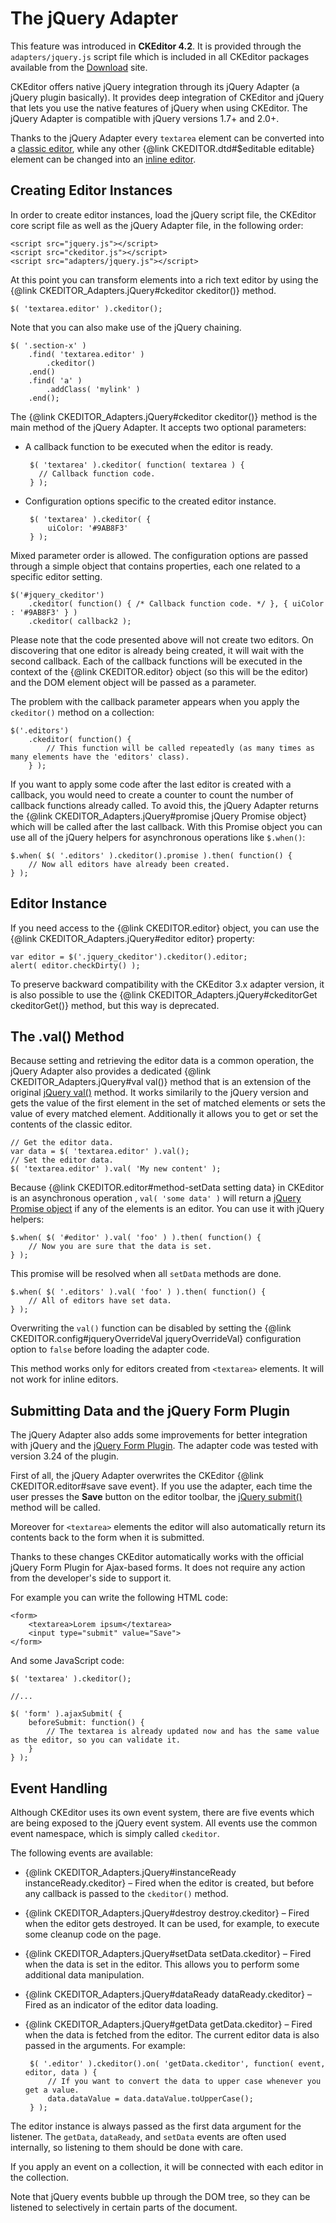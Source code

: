 <!--
Copyright (c) 2003-2016, CKSource - Frederico Knabben. All rights reserved.
For licensing, see LICENSE.md.
-->

# The jQuery Adapter

<p class="requirements">
	This feature was introduced in <strong>CKEditor 4.2</strong>. It is provided through the <code>adapters/jquery.js</code> script file which is included in all CKEditor packages available from the <a href="http://ckeditor.com/download">Download</a> site.
</p>

CKEditor offers native jQuery integration through its jQuery Adapter (a jQuery plugin basically). It provides deep integration of CKEditor and jQuery that lets you use the native features of jQuery when using CKEditor. The jQuery Adapter is compatible with jQuery versions 1.7+ and 2.0+.

Thanks to the jQuery Adapter every `textarea` element can be converted into a [classic editor](#!/guide/dev_framed), while  any other {@link CKEDITOR.dtd#$editable editable} element can be changed into an [inline editor](#!/guide/dev_inline).


## Creating Editor Instances

In order to create editor instances, load the jQuery script file, the CKEditor core script file as well as the jQuery Adapter file, in the following order:

	<script src="jquery.js"></script>
	<script src="ckeditor.js"></script>
	<script src="adapters/jquery.js"></script>

At this point you can transform elements into a rich text editor by using the {@link CKEDITOR_Adapters.jQuery#ckeditor ckeditor()} method.

	$( 'textarea.editor' ).ckeditor();

Note that you can also make use of the jQuery chaining.

	$( '.section-x' )
		.find( 'textarea.editor' )
			.ckeditor()
		.end()
		.find( 'a' )
			.addClass( 'mylink' )
		.end();

The {@link CKEDITOR_Adapters.jQuery#ckeditor ckeditor()} method is the main method of the jQuery Adapter. It accepts two optional parameters:

 * A callback function to be executed when the editor is ready.

		$( 'textarea' ).ckeditor( function( textarea ) {
		  // Callback function code.
		} );

 * Configuration options specific to the created editor instance.

		$( 'textarea' ).ckeditor( {
			uiColor: '#9AB8F3'
		} );

Mixed parameter order is allowed. The configuration options are passed through a simple object that contains properties, each one related to a specific editor setting.

	$('#jquery_ckeditor')
		.ckeditor( function() { /* Callback function code. */ }, { uiColor : '#9AB8F3' } )
		.ckeditor( callback2 );

Please note that the code presented above will not create two editors. On discovering that one editor is already being created, it will wait with the second callback. Each of the callback functions will be executed in the context of the {@link CKEDITOR.editor} object (so this will be the editor) and the DOM element object will be passed as a parameter.

The problem with the callback parameter appears when you apply the `ckeditor()` method on a collection:

	$('.editors')
		.ckeditor( function() {
			// This function will be called repeatedly (as many times as many elements have the 'editors' class).
		} );

If you want to apply some code after the last editor is created with a callback, you would need to create a counter to count the number of callback functions already called. To avoid this, the jQuery Adapter returns the {@link CKEDITOR_Adapters.jQuery#promise jQuery Promise object} which will be called after the last callback. With this Promise object you can use all of the jQuery helpers for asynchronous operations like `$.when()`:

	$.when( $( '.editors' ).ckeditor().promise ).then( function() {
		// Now all editors have already been created.
	} );

## Editor Instance

If you need access to the {@link CKEDITOR.editor} object, you can use the {@link CKEDITOR_Adapters.jQuery#editor editor} property:

	var editor = $('.jquery_ckeditor').ckeditor().editor;
	alert( editor.checkDirty() );

To preserve backward compatibility with the CKEditor 3.x adapter version, it is also possible to use the {@link CKEDITOR_Adapters.jQuery#ckeditorGet ckeditorGet()} method, but this way is deprecated.

## The .val() Method

Because setting and retrieving the editor data is a common operation, the jQuery Adapter also provides a dedicated {@link CKEDITOR_Adapters.jQuery#val val()} method that is an extension of the original [jQuery val()](http://api.jquery.com/val/) method. It works similarily to the jQuery version and gets the value of the first element in the set of matched elements or sets the value of every matched element. Additionally it allows you to get or set the contents of the classic editor.

	// Get the editor data.
	var data = $( 'textarea.editor' ).val();
	// Set the editor data.
	$( 'textarea.editor' ).val( 'My new content' );

Because {@link CKEDITOR.editor#method-setData setting data} in CKEditor is an asynchronous operation , `val( 'some data' )` will return a [jQuery Promise object](http://api.jquery.com/promise/) if any of the elements is an editor. You can use it with jQuery helpers:

	$.when( $( '#editor' ).val( 'foo' ) ).then( function() {
		// Now you are sure that the data is set.
	} );

This promise will be resolved when all `setData` methods are done.

	$.when( $( '.editors' ).val( 'foo' ) ).then( function() {
		// All of editors have set data.
	} );

Overwriting the `val()` function can be disabled by setting the {@link CKEDITOR.config#jqueryOverrideVal jqueryOverrideVal} configuration option to `false` before loading the adapter code.

This method works only for editors created from `<textarea>` elements. It will not work for inline editors.


## Submitting Data and the jQuery Form Plugin

The jQuery Adapter also adds some improvements for better integration with jQuery and the [jQuery Form Plugin](http://www.malsup.com/jquery/form/). The adapter code was tested with version 3.24 of the plugin.

First of all, the jQuery Adapter overwrites the CKEditor {@link CKEDITOR.editor#save save event}. If you use the adapter, each time the user presses the **Save** button on the editor toolbar, the [jQuery submit()](http://api.jquery.com/submit/) method will be called.

Moreover for `<textarea>` elements the editor will also automatically return its contents back to the form when it is submitted.

Thanks to these changes CKEditor automatically works with the official jQuery Form Plugin for Ajax-based forms. It does not require any action from the developer's side to support it.

For example you can write the following HTML code:

	<form>
		<textarea>Lorem ipsum</textarea>
		<input type="submit" value="Save">
	</form>

And some JavaScript code:

	$( 'textarea' ).ckeditor();

	//...

	$( 'form' ).ajaxSubmit( {
		beforeSubmit: function() {
			// The textarea is already updated now and has the same value as the editor, so you can validate it.
		}
	} );


## Event Handling

Although CKEditor uses its own event system, there are five events which are being exposed to the jQuery event system. All events use the common event namespace, which is simply called `ckeditor`.

The following events are available:

 * {@link CKEDITOR_Adapters.jQuery#instanceReady instanceReady.ckeditor} &ndash; Fired when the editor is created, but before any callback is passed to the `ckeditor()` method.
 * {@link CKEDITOR_Adapters.jQuery#destroy destroy.ckeditor} &ndash; Fired when the editor gets destroyed. It can be used, for example, to execute some cleanup code on the page.
 * {@link CKEDITOR_Adapters.jQuery#setData setData.ckeditor} &ndash; Fired when the data is set in the editor. This allows you to perform some additional data manipulation.
 * {@link CKEDITOR_Adapters.jQuery#dataReady dataReady.ckeditor} &ndash; Fired as an indicator of the editor data loading.
 * {@link CKEDITOR_Adapters.jQuery#getData getData.ckeditor} &ndash; Fired when the data is fetched from the editor. The current editor data is also passed in the arguments. For example:

		$( '.editor' ).ckeditor().on( 'getData.ckeditor', function( event, editor, data ) {
			// If you want to convert the data to upper case whenever you get a value.
			data.dataValue = data.dataValue.toUpperCase();
		} );

The editor instance is always passed as the first data argument for the listener. The `getData`, `dataReady`, and `setData` events are often used internally, so listening to them should be done with care.

If you apply an event on a collection, it will be connected with each editor in the collection.

Note that jQuery events bubble up through the DOM tree, so they can be listened to selectively in certain parts of the document.
